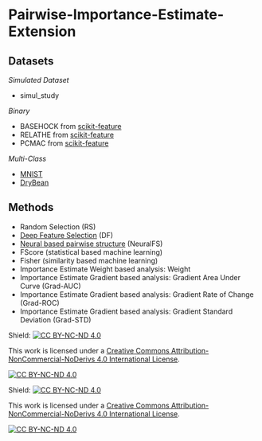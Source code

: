 # Pairwise-Importance-Estimate-Extension

## Datasets

*Simulated Dataset*
- simul_study

*Binary*

- BASEHOCK from [scikit-feature](https://github.com/jundongl/scikit-feature)
- RELATHE from [scikit-feature](https://github.com/jundongl/scikit-feature)
- PCMAC from [scikit-feature](https://github.com/jundongl/scikit-feature)

*Multi-Class*

- [MNIST](https://www.kaggle.com/datasets/hojjatk/mnist-dataset)
- [DryBean](https://archive.ics.uci.edu/dataset/602/dry+bean+dataset)


## Methods
- Random Selection (RS)
- [Deep Feature Selection](https://www.researchgate.net/publication/271329170_Deep_feature_selection_Theory_and_application_to_identify_enhancers_and_promoters) (DF)
- [Neural based pairwise structure](https://www.sciencedirect.com/science/article/pii/S0950705120304238) (NeuralFS)
- FScore (statistical based machine learning)
- Fisher (similarity based machine learning)
- Importance Estimate Weight based analysis: Weight
- Importance Estimate Gradient based analysis: Gradient Area Under Curve (Grad-AUC)
- Importance Estimate Gradient based analysis: Gradient Rate of Change (Grad-ROC)
- Importance Estimate Gradient based analysis: Gradient Standard Deviation (Grad-STD)

Shield: [![CC BY-NC-ND 4.0][cc-by-nc-nd-shield]][cc-by-nc-nd]

This work is licensed under a
[Creative Commons Attribution-NonCommercial-NoDerivs 4.0 International License][cc-by-nc-nd].

[![CC BY-NC-ND 4.0][cc-by-nc-nd-image]][cc-by-nc-nd]

[cc-by-nc-nd]: http://creativecommons.org/licenses/by-nc-nd/4.0/
[cc-by-nc-nd-image]: https://licensebuttons.net/l/by-nc-nd/4.0/88x31.png
[cc-by-nc-nd-shield]: https://img.shields.io/badge/License-CC%20BY--NC--ND%204.0-lightgrey.svg

Shield: [![CC BY-NC-ND 4.0][cc-by-nc-nd-shield]][cc-by-nc-nd]

This work is licensed under a
[Creative Commons Attribution-NonCommercial-NoDerivs 4.0 International License][cc-by-nc-nd].

[![CC BY-NC-ND 4.0][cc-by-nc-nd-image]][cc-by-nc-nd]

[cc-by-nc-nd]: http://creativecommons.org/licenses/by-nc-nd/4.0/
[cc-by-nc-nd-image]: https://licensebuttons.net/l/by-nc-nd/4.0/88x31.png
[cc-by-nc-nd-shield]: https://img.shields.io/badge/License-CC%20BY--NC--ND%204.0-lightgrey.svg
